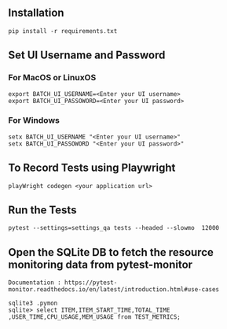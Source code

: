 
## Installation
 ```
pip install -r requirements.txt 

```

## Set UI Username and Password
### For MacOS or LinuxOS
```
export BATCH_UI_USERNAME=<Enter your UI username>
export BATCH_UI_PASSOWORD=<Enter your UI password>
```
### For Windows
```
setx BATCH_UI_USERNAME "<Enter your UI username>"
setx BATCH_UI_PASSOWORD "<Enter your UI password>"
```

## To Record Tests using Playwright

```
playWright codegen <your application url>

```

## Run the Tests

```
pytest --settings=settings_qa tests --headed --slowmo  12000

```

## Open the SQLite DB to fetch the resource monitoring data from pytest-monitor

```
Documentation : https://pytest-monitor.readthedocs.io/en/latest/introduction.html#use-cases

sqlite3 .pymon
sqlite> select ITEM,ITEM_START_TIME,TOTAL_TIME ,USER_TIME,CPU_USAGE,MEM_USAGE from TEST_METRICS;

```



